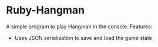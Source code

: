 # Ruby-Hangman

A simple program to play Hangman in the console. Features:
* Uses JSON serialization to save and load the game state
